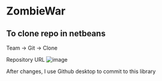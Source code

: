 # ZombieWar


## To clone repo in netbeans

Team -> Git -> Clone 

Repository URL ![image](https://user-images.githubusercontent.com/117201932/204915163-e5b01b44-8615-4338-8cd5-ca49e593c7b7.png)

After changes, I use Github desktop to commit to this library 

